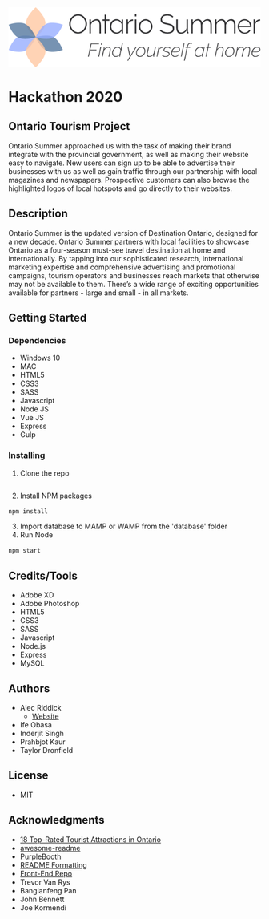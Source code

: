 ![Ontario Summer Logo](images/wide-logo.png)

# Hackathon 2020
## Ontario Tourism Project

Ontario Summer approached us with the task of making their brand integrate with the provincial government, as well as
making their website easy to navigate. New users can sign up to be able to advertise their businesses with us as well
as gain traffic through our partnership with local magazines and newspapers. Prospective customers can also browse
the highlighted logos of local hotspots and go directly to their websites.

## Description

Ontario Summer is the updated version of Destination Ontario, designed for a new decade. Ontario Summer partners with local facilities to showcase Ontario as a four-season must-see travel destination at home and internationally. By tapping into our sophisticated research, international marketing expertise and comprehensive advertising and promotional campaigns, tourism operators and businesses reach markets that otherwise may not be available to them. There’s a wide range of exciting opportunities available for partners - large and small - in all markets.

## Getting Started

### Dependencies

* Windows 10
* MAC
* HTML5
* CSS3
* SASS
* Javascript
* Node JS
* Vue JS
* Express
* Gulp

### Installing

1. Clone the repo
```sh

```
2. Install NPM packages
```sh
npm install
```
3. Import database to MAMP or WAMP from the 'database' folder
4. Run Node
```sh
npm start
```

## Credits/Tools

* Adobe XD
* Adobe Photoshop
* HTML5
* CSS3
* SASS
* Javascript
* Node.js
* Express
* MySQL

## Authors

* Alec Riddick
	* [Website](http://www.chroniclesofriddickdesign.com/)
* Ife Obasa
* Inderjit Singh
* Prahbjot Kaur
* Taylor Dronfield

## License

* MIT

## Acknowledgments

* [18 Top-Rated Tourist Attractions in Ontario](https://www.planetware.com/tourist-attractions-/ontario-cdn-on-on.htm)
* [awesome-readme](https://github.com/matiassingers/awesome-readme)
* [PurpleBooth](https://gist.github.com/PurpleBooth/109311bb0361f32d87a2)
* [README Formatting](https://guides.github.com/features/mastering-markdown/)
* [Front-End Repo](https://github.com/Inderjitsinghsaini/Singh_I_frontend_for_hackathon.git)
* Trevor Van Rys
* Banglanfeng Pan
* John Bennett
* Joe Kormendi